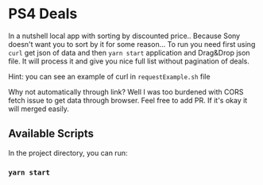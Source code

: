 # PS4 Deals

In a nutshell local app with sorting by discounted price.. Because Sony doesn't want you to sort by it for some reason... To run you need first using `curl` get json of data and then `yarn start` application and Drag&Drop json file. It will process it and give you nice full list without pagination of deals.

Hint: you can see an example of curl in `requestExample.sh` file

Why not automatically through link? Well I was too burdened with CORS fetch issue to get data through browser.
Feel free to add PR. If it's okay it will merged easily.

## Available Scripts

In the project directory, you can run:

### `yarn start`
